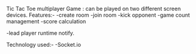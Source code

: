  Tic Tac Toe multiplayer Game :
 can be played on two different screen devices.
Features:-
 -create room
 -join room
 -kick opponent
 -game count management
 -score calculation

 
 -lead player runtime notify.

Technology used:-
 -Socket.io
 
